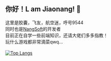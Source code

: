 ## 你好！L am Jiaonang! 👋
这里是胶囊，飞友，航空迷，呼号9544<br>
同时也是<a href="https://jiaonang.gq">NangSoft</a>的开发者<br>
目前正在自学一些前端知识，还请大佬们多多指教！<br>
玩什么游戏都非常滴菜qwq...<br><br>
[![Top Langs](https://github-readme-stats.vercel.app/api/top-langs/?username=Teares)](https://github.com/Teares)
